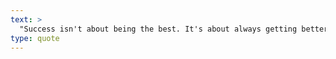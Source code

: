 ```yaml
---
text: >
  "Success isn't about being the best. It's about always getting better." - Behance 99U
type: quote
---
```

